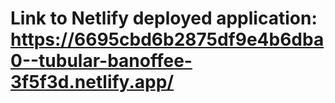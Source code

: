 # Link to Netlify deployed application: https://6695cbd6b2875df9e4b6dba0--tubular-banoffee-3f5f3d.netlify.app/
